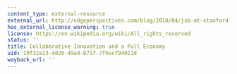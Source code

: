 ```yaml
---
content_type: external-resource
external_url: http://edgeperspectives.com/blog/2010/04/jsb-at-stanford-collaborative-innovation-and-a-pull-economy.html
has_external_license_warning: true
license: https://en.wikipedia.org/wiki/All_rights_reserved
status: ''
title: Collaborative Innovation and a Pull Economy
uid: 19f32a13-4d20-49ad-b71f-7f5ecf94021d
wayback_url: ''
---
```

